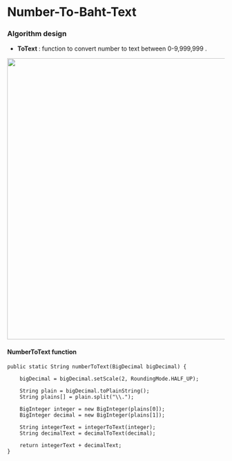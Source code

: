 # Number-To-Baht-Text

### Algorithm design

- <b>ToText </b> : function to convert number to text between 0-9,999,999 . 

<p align="center">
  <img src="https://user-images.githubusercontent.com/15135199/97610344-54a48380-1a47-11eb-9b9e-b323584ab6c8.png" width="650">
</p>

#### NumberToText function

    public static String numberToText(BigDecimal bigDecimal) {

        bigDecimal = bigDecimal.setScale(2, RoundingMode.HALF_UP);

        String plain = bigDecimal.toPlainString();
        String plains[] = plain.split("\\.");

        BigInteger integer = new BigInteger(plains[0]);
        BigInteger decimal = new BigInteger(plains[1]);

        String integerText = integerToText(integer);
        String decimalText = decimalToText(decimal);

        return integerText + decimalText;
    }
